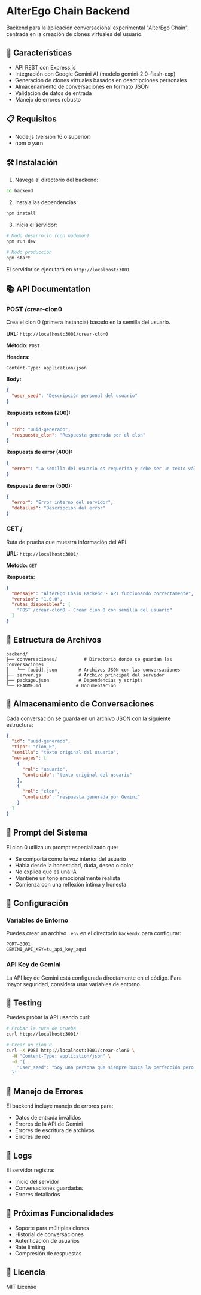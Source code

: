 # AlterEgo Chain Backend

Backend para la aplicación conversacional experimental "AlterEgo Chain", centrada en la creación de clones virtuales del usuario.

## 🚀 Características

- API REST con Express.js
- Integración con Google Gemini AI (modelo gemini-2.0-flash-exp)
- Generación de clones virtuales basados en descripciones personales
- Almacenamiento de conversaciones en formato JSON
- Validación de datos de entrada
- Manejo de errores robusto

## 📋 Requisitos

- Node.js (versión 16 o superior)
- npm o yarn

## 🛠️ Instalación

1. Navega al directorio del backend:
```bash
cd backend
```

2. Instala las dependencias:
```bash
npm install
```

3. Inicia el servidor:
```bash
# Modo desarrollo (con nodemon)
npm run dev

# Modo producción
npm start
```

El servidor se ejecutará en `http://localhost:3001`

## 📚 API Documentation

### POST /crear-clon0

Crea el clon 0 (primera instancia) basado en la semilla del usuario.

**URL:** `http://localhost:3001/crear-clon0`

**Método:** `POST`

**Headers:**
```
Content-Type: application/json
```

**Body:**
```json
{
  "user_seed": "Descripción personal del usuario"
}
```

**Respuesta exitosa (200):**
```json
{
  "id": "uuid-generado",
  "respuesta_clon": "Respuesta generada por el clon"
}
```

**Respuesta de error (400):**
```json
{
  "error": "La semilla del usuario es requerida y debe ser un texto válido"
}
```

**Respuesta de error (500):**
```json
{
  "error": "Error interno del servidor",
  "detalles": "Descripción del error"
}
```

### GET /

Ruta de prueba que muestra información del API.

**URL:** `http://localhost:3001/`

**Método:** `GET`

**Respuesta:**
```json
{
  "mensaje": "AlterEgo Chain Backend - API funcionando correctamente",
  "version": "1.0.0",
  "rutas_disponibles": [
    "POST /crear-clon0 - Crear clon 0 con semilla del usuario"
  ]
}
```

## 📁 Estructura de Archivos

```
backend/
├── conversaciones/          # Directorio donde se guardan las conversaciones
│   └── [uuid].json        # Archivos JSON con las conversaciones
├── server.js              # Archivo principal del servidor
├── package.json           # Dependencias y scripts
└── README.md             # Documentación
```

## 💾 Almacenamiento de Conversaciones

Cada conversación se guarda en un archivo JSON con la siguiente estructura:

```json
{
  "id": "uuid-generado",
  "tipo": "clon_0",
  "semilla": "texto original del usuario",
  "mensajes": [
    {
      "rol": "usuario",
      "contenido": "texto original del usuario"
    },
    {
      "rol": "clon",
      "contenido": "respuesta generada por Gemini"
    }
  ]
}
```

## 🤖 Prompt del Sistema

El clon 0 utiliza un prompt especializado que:

- Se comporta como la voz interior del usuario
- Habla desde la honestidad, duda, deseo o dolor
- No explica que es una IA
- Mantiene un tono emocionalmente realista
- Comienza con una reflexión íntima y honesta

## 🔧 Configuración

### Variables de Entorno

Puedes crear un archivo `.env` en el directorio `backend/` para configurar:

```env
PORT=3001
GEMINI_API_KEY=tu_api_key_aqui
```

### API Key de Gemini

La API key de Gemini está configurada directamente en el código. Para mayor seguridad, considera usar variables de entorno.

## 🧪 Testing

Puedes probar la API usando curl:

```bash
# Probar la ruta de prueba
curl http://localhost:3001/

# Crear un clon 0
curl -X POST http://localhost:3001/crear-clon0 \
  -H "Content-Type: application/json" \
  -d '{
    "user_seed": "Soy una persona que siempre busca la perfección pero nunca la alcanza. Me frustro fácilmente cuando las cosas no salen como espero."
  }'
```

## 🚨 Manejo de Errores

El backend incluye manejo de errores para:

- Datos de entrada inválidos
- Errores de la API de Gemini
- Errores de escritura de archivos
- Errores de red

## 📝 Logs

El servidor registra:
- Inicio del servidor
- Conversaciones guardadas
- Errores detallados

## 🔄 Próximas Funcionalidades

- Soporte para múltiples clones
- Historial de conversaciones
- Autenticación de usuarios
- Rate limiting
- Compresión de respuestas

## 📄 Licencia

MIT License